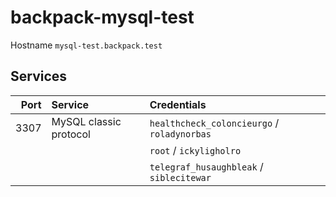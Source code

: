 # backpack-mysql-test

Hostname `mysql-test.backpack.test`

## Services

| Port | Service | Credentials
| ---: | :------ | :----------
| 3307 | MySQL classic protocol | `healthcheck_coloncieurgo` / `roladynorbas`
| | | `root` / `ickyligholro`
| | | `telegraf_husaughbleak` / `siblecitewar`
